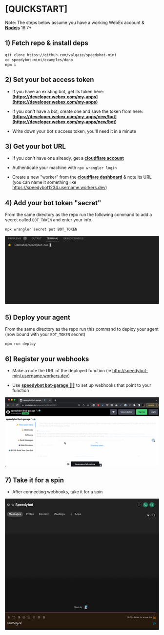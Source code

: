 # [QUICKSTART]

Note: The steps below assume you have a working WebEx account & **[Nodejs](https://nodejs.org/en/download/)** 16.7+

## 1) Fetch repo & install deps

```
git clone https://github.com/valgaze/speedybot-mini
cd speedybot-mini/examples/deno
npm i
```

## 2) Set your bot access token

- If you have an existing bot, get its token here: **[https://developer.webex.com/my-apps](https://developer.webex.com/my-apps)**

- If you don't have a bot, create one and save the token from here: **[https://developer.webex.com/my-apps/new/bot](https://developer.webex.com/my-apps/new/bot)**

- Write down your bot's access token, you'll need it in a minute

## 3) Get your bot URL

- If you don't have one already, get a **[cloudflare account](https://dash.cloudflare.com/sign-up)**

- Authenticate your machine with `npx wrangler login`

- Create a new "worker" from the **[cloudflare dashboard](https://dash.cloudflare.com)** & note its URL (you can name it something like https://speedybot1234.username.workers.dev)

## 4) Add your bot token "secret"

From the same directory as the repo run the following command to add a secret called `BOT_TOKEN` and enter your info

```sh
npx wrangler secret put BOT_TOKEN
```

![image](./../../docs/assets/add_bot_token_secret.gif)

## 5) Deploy your agent

From the same directory as the repo run this command to deploy your agent (now bound with your `BOT_TOKEN` secret)

```
npm run deploy
```

## 6) Register your webhooks

- Make a note the URL of the deployed function (ie http://speedybot-mini.username.workers.dev)

- Use **[speedybot bot-garage 🔧🤖](https://codepen.io/valgaze/full/MWVjEZV)** to set up webhooks that point to your function

![image](./assets/register_webhooks.gif)

## 7) Take it for a spin

- After connecting webhooks, take it for a spin

![image](./../../docs/assets/first_spin.gif)
